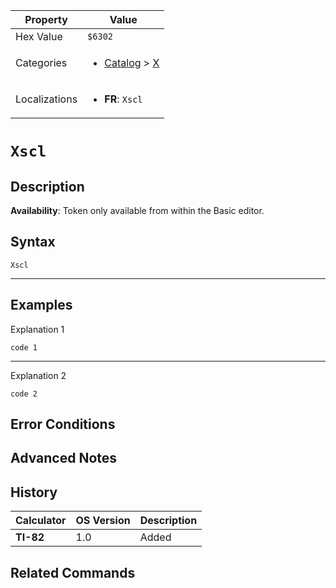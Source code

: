 | Property      | Value |
|---------------|-------|
| Hex Value     | `$6302`|
| Categories    | <ul><li>[Catalog](../categories/Catalog.md) > [X](../categories/Catalog.md#X)</li></ul> |
| Localizations | <ul><li><b>FR</b>: `Xscl`</li></ul> |

# `Xscl`

## Description



<b>Availability</b>: Token only available from within the Basic editor.

## Syntax
`Xscl`

<hr>

## Examples

Explanation 1
```ti-basic
code 1
```
---
Explanation 2
```ti-basic
code 2
```

## Error Conditions


## Advanced Notes


## History
| Calculator | OS Version | Description |
|------------|------------|-------------|
| <b>TI-82</b> | 1.0 | Added

## Related Commands

    